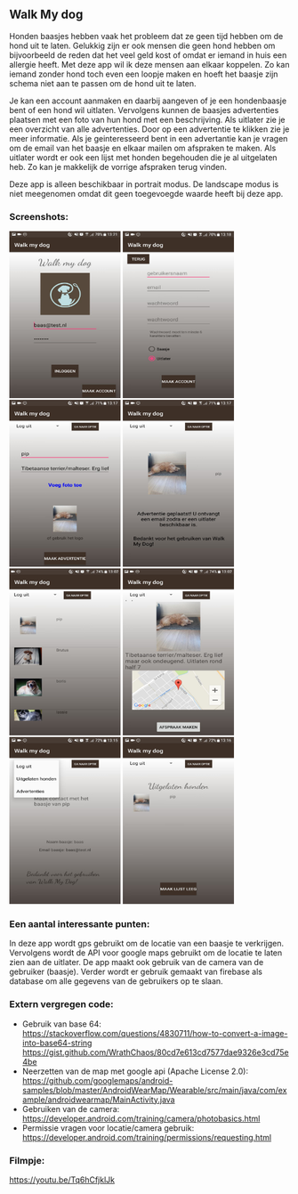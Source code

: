 ## Walk My dog
Honden baasjes hebben vaak het probleem dat ze geen tijd hebben om de hond uit te laten. Gelukkig zijn er ook mensen die geen hond hebben om bijvoorbeeld de reden dat het veel geld kost of omdat er iemand in huis een allergie heeft. Met deze app wil ik deze mensen aan elkaar koppelen. Zo kan iemand zonder hond toch even een loopje maken en hoeft het baasje zijn schema niet aan te passen om de hond uit te laten.

Je kan een account aanmaken en daarbij aangeven of je een hondenbaasje bent of een hond wil uitlaten. Vervolgens kunnen de baasjes advertenties plaatsen met een foto van hun hond met een beschrijving. Als uitlater zie je een overzicht van alle advertenties. Door op een advertentie te klikken zie je meer informatie. Als je geinteresseerd bent in een advertantie kan je vragen om de email van het baasje en elkaar mailen om afspraken te maken. Als uitlater wordt er ook een lijst met honden begehouden die je al uitgelaten heb. Zo kan je makkelijk de vorrige afspraken terug vinden.

Deze app is alleen beschikbaar in portrait modus. De landscape modus is niet meegenomen omdat dit geen toegevoegde waarde heeft bij deze app.

### Screenshots:
<img src="doc/screenshot_login.jpeg" alt="screenshot MainActivity" width="200" height="300"/> <img src="doc/screenshot_register.jpeg" alt="screenshot RegisterActivity" width="200" height="300"/> <img src="doc/screenshot_advert.jpeg" alt="screenshot AdvertActivity" width="200" height="300"/> <img src="doc/screenshot_confirm.jpeg" alt="screenshot ConfirmActivity" width="200" height="300"/> <img src="doc/screenshot_choose.jpeg" alt="screenshot ChooseActivity" width="200" height="300"/> <img src="doc/screenshot_dog.jpeg" alt="screenshot DogActivity" width="200" height="300"/> <img src="doc/screenshot_contact_spinner.jpeg" alt="screenshot ContactActivity" width="200" height="300"/> <img src="doc/screenshot_overview.jpeg" alt="screenshot OverviewActivity" width="200" height="300"/>

### Een aantal interessante punten:
In deze app wordt gps gebruikt om de locatie van een baasje te verkrijgen.
Vervolgens wordt de API voor google maps gebruikt om de locatie te laten zien aan de uitlater.
De app maakt ook gebruik van de camera van de gebruiker (baasje).
Verder wordt er gebruik gemaakt van firebase als database om alle gegevens van de gebruikers op te slaan.

### Extern vergregen code:
* Gebruik van base 64:
  https://stackoverflow.com/questions/4830711/how-to-convert-a-image-into-base64-string
  https://gist.github.com/WrathChaos/80cd7e613cd7577dae9326e3cd75e4be
* Neerzetten van de map met google api (Apache License 2.0):
  https://github.com/googlemaps/android-samples/blob/master/AndroidWearMap/Wearable/src/main/java/com/example/androidwearmap/MainActivity.java
* Gebruiken van de camera:
  https://developer.android.com/training/camera/photobasics.html
* Permissie vragen voor locatie/camera gebruik:
  https://developer.android.com/training/permissions/requesting.html

### Filmpje:
https://youtu.be/Tq6hCfjklJk
